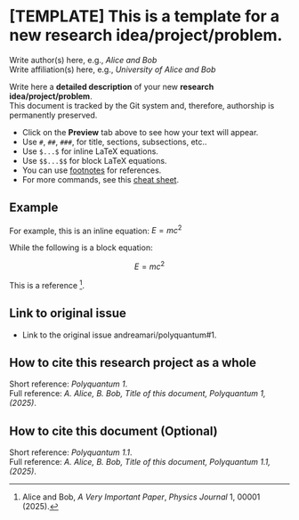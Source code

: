 #  [TEMPLATE] This is a template for a new research idea/project/problem.
Write author(s) here, e.g., _Alice and Bob_  
Write affiliation(s) here, e.g., _University of Alice and Bob_  

Write here a **detailed description** of your new **research idea/project/problem**.  
This document is tracked by the Git system and, therefore, authorship is permanently preserved.   

- Click on the **Preview** tab above to see how your text will appear.
- Use `#`, `##`, `###`, for title, sections, subsections, etc..
- Use `$...$` for inline LaTeX equations.  
- Use `$$...$$` for block LaTeX equations.  
- You can use [footnotes](https://www.markdownguide.org/extended-syntax/#footnotes) for references.  
- For more commands, see this [cheat sheet](https://www.markdownguide.org/cheat-sheet/).  

## Example
For example, this is an inline equation: $E=mc^2$  

While the following is a block equation:  

$$
E=mc^2
$$

This is a reference [^1].  

[^1]: Alice and Bob, *A Very Important Paper*, *Physics Journal* 1, 00001 (2025).  

## Link to original issue
- Link to the original issue andreamari/polyquantum#1.

## How to cite this research project as a whole
Short reference: _Polyquantum 1_.\
Full reference: _A. Alice, B. Bob, Title of this document, Polyquantum 1, (2025)_.

## How to cite this document (Optional)
Short reference: _Polyquantum 1.1_.\
Full reference: _A. Alice, B. Bob, Title of this document, Polyquantum 1.1, (2025)_.

